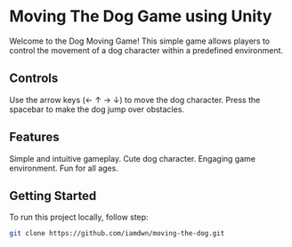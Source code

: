 ﻿# Moving The Dog Game using Unity

Welcome to the Dog Moving Game! This simple game allows players to control the movement of a dog character within a predefined environment.

## Controls

Use the arrow keys (← ↑ → ↓) to move the dog character.
Press the spacebar to make the dog jump over obstacles.

## Features

Simple and intuitive gameplay.
Cute dog character.
Engaging game environment.
Fun for all ages.

## Getting Started

To run this project locally, follow step:

   ```bash
   git clone https://github.com/iamdwn/moving-the-dog.git

